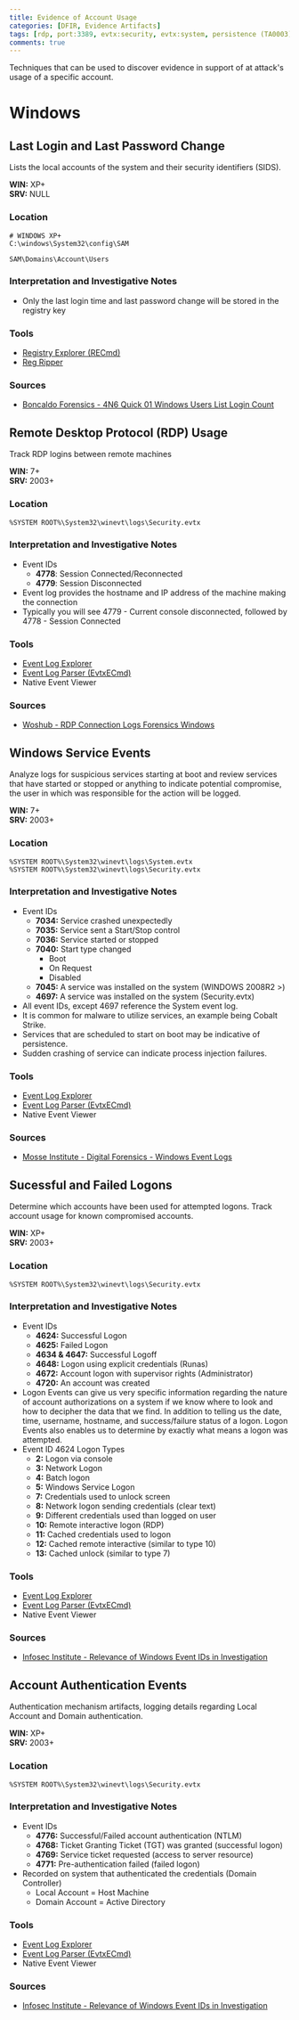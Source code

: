 ```yaml
---
title: Evidence of Account Usage
categories: [DFIR, Evidence Artifacts]
tags: [rdp, port:3389, evtx:security, evtx:system, persistence (TA0003), privilege escalation (TA0004)]
comments: true
---
```

Techniques that can be used to discover evidence in support of at attack's usage of a specific account.

# Windows

## Last Login and Last Password Change
Lists the local accounts of the system and their security identifiers (SIDS).

**WIN:** XP+ <br>
**SRV:** NULL

### Location
```plaintext
# WINDOWS XP+
C:\windows\System32\config\SAM

SAM\Domains\Account\Users
```

### Interpretation and Investigative Notes
- Only the last login time and last password change will be stored in the registry key
  
### Tools
- [Registry Explorer (RECmd)](https://www.sans.org/tools/registry-explorer/)
- [Reg Ripper](https://github.com/keydet89/RegRipper3.0)

### Sources
- [Boncaldo Forensics - 4N6 Quick 01 Windows Users List Login Count](https://boncaldoforensics.wordpress.com/2018/08/01/4n6-quick-01-windows-users-list-login-count/)

## Remote Desktop Protocol (RDP) Usage
Track RDP logins between remote machines

**WIN:** 7+ <br>
**SRV:** 2003+

### Location
```plaintext
%SYSTEM ROOT%\System32\winevt\logs\Security.evtx
```

### Interpretation and Investigative Notes
- Event IDs
  - **4778**: Session Connected/Reconnected
  - **4779**: Session Disconnected
- Event log provides the hostname and IP address of the machine making the connection
- Typically you will see 4779 - Current console disconnected, followed by 4778 - Session Connected
  
### Tools
- [Event Log Explorer](https://www.eventlogxp.com/)
- [Event Log Parser (EvtxECmd)](https://github.com/EricZimmerman/evtx)
- Native Event Viewer

### Sources
- [Woshub - RDP Connection Logs Forensics Windows](http://woshub.com/rdp-connection-logs-forensics-windows/)

## Windows Service Events
Analyze logs for suspicious services starting at boot and review services that have started or stopped or anything to indicate potential compromise, the user in which was responsible for the action will be logged.

**WIN:** 7+ <br>
**SRV:** 2003+

### Location
```plaintext
%SYSTEM ROOT%\System32\winevt\logs\System.evtx
%SYSTEM ROOT%\System32\winevt\logs\Security.evtx
```

### Interpretation and Investigative Notes
- Event IDs
  - **7034:** Service crashed unexpectedly
  - **7035:** Service sent a Start/Stop control
  - **7036:** Service started or stopped
  - **7040:** Start type changed
    - Boot
    - On Request
    - Disabled
  - **7045:** A service was installed on the system (WINDOWS 2008R2 >)
  - **4697:** A service was installed on the system (Security.evtx)
- All event IDs, except 4697 reference the System event log.
- It is common for malware to utilize services, an example being Cobalt Strike.
- Services that are scheduled to start on boot may be indicative of persistence.
- Sudden crashing of service can indicate process injection failures.
  
### Tools
- [Event Log Explorer](https://www.eventlogxp.com/)
- [Event Log Parser (EvtxECmd)](https://github.com/EricZimmerman/evtx)
- Native Event Viewer

### Sources
- [Mosse Institute - Digital Forensics - Windows Event Logs](https://blog.mosse-institute.com/digital-forensics/2022/05/11/windows-event-logs.html)

## Sucessful and Failed Logons
Determine which accounts have been used for attempted logons. Track account usage for known compromised accounts.

**WIN:** XP+ <br>
**SRV:** 2003+

### Location
```plaintext
%SYSTEM ROOT%\System32\winevt\logs\Security.evtx
```

### Interpretation and Investigative Notes
- Event IDs
  - **4624:** Successful Logon
  - **4625:** Failed Logon
  - **4634 & 4647:** Successful Logoff
  - **4648:** Logon using explicit credentials (Runas)
  - **4672:** Account logon with supervisor rights (Administrator)
  - **4720:** An account was created
- Logon Events can give us very specific information regarding the nature of account authorizations on a system if we know where to look and how to decipher the data that we find. In addition to telling us the date, time, username, hostname, and success/failure status of a logon. Logon Events also enables us to determine by exactly what means a logon was attempted.
- Event ID 4624 Logon Types
  - **2:** Logon via console
  - **3:** Network Logon
  - **4:** Batch logon
  - **5:** Windows Service Logon
  - **7:** Credentials used to unlock screen
  - **8:** Network logon sending credentials (clear text)
  - **9:** Different credentials used than logged on user
  - **10:** Remote interactive logon (RDP)
  - **11:** Cached credentials used to logon
  - **12:** Cached remote interactive (similar to type 10)
  - **13:** Cached unlock (similar to type 7)
  
### Tools
- [Event Log Explorer](https://www.eventlogxp.com/)
- [Event Log Parser (EvtxECmd)](https://github.com/EricZimmerman/evtx)
- Native Event Viewer

### Sources
- [Infosec Institute - Relevance of Windows Event IDs in Investigation](https://resources.infosecinstitute.com/topic/relevance-of-windows-eventids-in-investigation/)

## Account Authentication Events
Authentication mechanism artifacts, logging details regarding Local Account and Domain authentication.

**WIN:** XP+ <br>
**SRV:** 2003+

### Location
```plaintext
%SYSTEM ROOT%\System32\winevt\logs\Security.evtx
```

### Interpretation and Investigative Notes
- Event IDs
  - **4776:** Successful/Failed account authentication (NTLM)
  - **4768:** Ticket Granting Ticket (TGT) was granted (successful logon)
  - **4769:** Service ticket requested (access to server resource)
  - **4771:** Pre-authentication failed (failed logon)
- Recorded on system that authenticated the credentials (Domain Controller)
  - Local Account = Host Machine
  - Domain Account = Active Directory
  
### Tools
- [Event Log Explorer](https://www.eventlogxp.com/)
- [Event Log Parser (EvtxECmd)](https://github.com/EricZimmerman/evtx)
- Native Event Viewer

### Sources
- [Infosec Institute - Relevance of Windows Event IDs in Investigation](https://resources.infosecinstitute.com/topic/relevance-of-windows-eventids-in-investigation/)